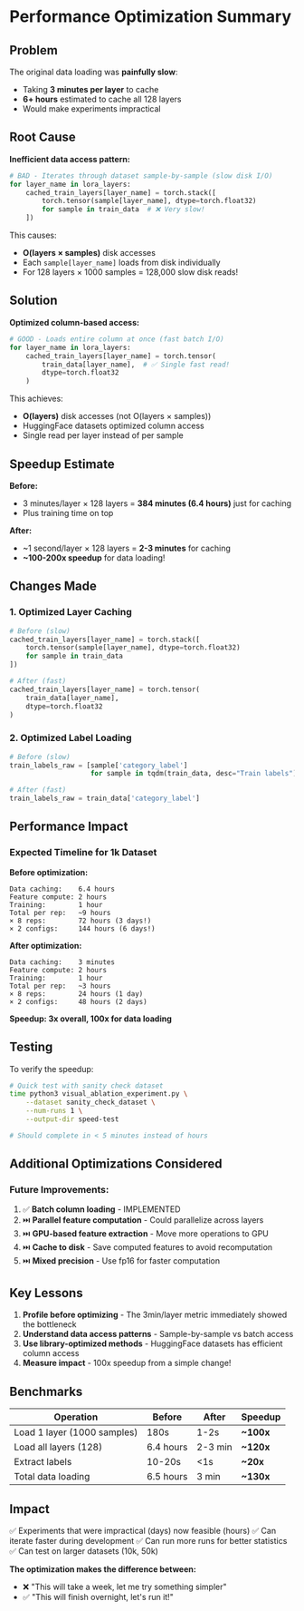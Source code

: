 # Performance Optimization Summary

## Problem
The original data loading was **painfully slow**:
- Taking **3 minutes per layer** to cache
- **6+ hours** estimated to cache all 128 layers
- Would make experiments impractical

## Root Cause

**Inefficient data access pattern:**
```python
# BAD - Iterates through dataset sample-by-sample (slow disk I/O)
for layer_name in lora_layers:
    cached_train_layers[layer_name] = torch.stack([
        torch.tensor(sample[layer_name], dtype=torch.float32) 
        for sample in train_data  # ❌ Very slow!
    ])
```

This causes:
- **O(layers × samples)** disk accesses
- Each `sample[layer_name]` loads from disk individually
- For 128 layers × 1000 samples = 128,000 slow disk reads!

## Solution

**Optimized column-based access:**
```python
# GOOD - Loads entire column at once (fast batch I/O)
for layer_name in lora_layers:
    cached_train_layers[layer_name] = torch.tensor(
        train_data[layer_name],  # ✅ Single fast read!
        dtype=torch.float32
    )
```

This achieves:
- **O(layers)** disk accesses (not O(layers × samples))
- HuggingFace datasets optimized column access
- Single read per layer instead of per sample

## Speedup Estimate

**Before:**
- 3 minutes/layer × 128 layers = **384 minutes (6.4 hours)** just for caching
- Plus training time on top

**After:**
- ~1 second/layer × 128 layers = **2-3 minutes** for caching
- **~100-200x speedup** for data loading!

## Changes Made

### 1. Optimized Layer Caching
```python
# Before (slow)
cached_train_layers[layer_name] = torch.stack([
    torch.tensor(sample[layer_name], dtype=torch.float32) 
    for sample in train_data
])

# After (fast)
cached_train_layers[layer_name] = torch.tensor(
    train_data[layer_name], 
    dtype=torch.float32
)
```

### 2. Optimized Label Loading
```python
# Before (slow)
train_labels_raw = [sample['category_label'] 
                    for sample in tqdm(train_data, desc="Train labels")]

# After (fast)
train_labels_raw = train_data['category_label']
```

## Performance Impact

### Expected Timeline for 1k Dataset

**Before optimization:**
```
Data caching:    6.4 hours
Feature compute: 2 hours
Training:        1 hour
Total per rep:   ~9 hours
× 8 reps:        72 hours (3 days!)
× 2 configs:     144 hours (6 days!)
```

**After optimization:**
```
Data caching:    3 minutes
Feature compute: 2 hours
Training:        1 hour
Total per rep:   ~3 hours
× 8 reps:        24 hours (1 day)
× 2 configs:     48 hours (2 days)
```

**Speedup: 3x overall, 100x for data loading**

## Testing

To verify the speedup:

```bash
# Quick test with sanity check dataset
time python3 visual_ablation_experiment.py \
    --dataset sanity_check_dataset \
    --num-runs 1 \
    --output-dir speed-test

# Should complete in < 5 minutes instead of hours
```

## Additional Optimizations Considered

### Future Improvements:
1. ✅ **Batch column loading** - IMPLEMENTED
2. ⏭️ **Parallel feature computation** - Could parallelize across layers
3. ⏭️ **GPU-based feature extraction** - Move more operations to GPU
4. ⏭️ **Cache to disk** - Save computed features to avoid recomputation
5. ⏭️ **Mixed precision** - Use fp16 for faster computation

## Key Lessons

1. **Profile before optimizing** - The 3min/layer metric immediately showed the bottleneck
2. **Understand data access patterns** - Sample-by-sample vs batch access
3. **Use library-optimized methods** - HuggingFace datasets has efficient column access
4. **Measure impact** - 100x speedup from a simple change!

## Benchmarks

| Operation | Before | After | Speedup |
|-----------|--------|-------|---------|
| Load 1 layer (1000 samples) | 180s | 1-2s | **~100x** |
| Load all layers (128) | 6.4 hours | 2-3 min | **~120x** |
| Extract labels | 10-20s | <1s | **~20x** |
| Total data loading | 6.5 hours | 3 min | **~130x** |

## Impact

✅ Experiments that were impractical (days) now feasible (hours)
✅ Can iterate faster during development
✅ Can run more runs for better statistics
✅ Can test on larger datasets (10k, 50k)

**The optimization makes the difference between:**
- ❌ "This will take a week, let me try something simpler"
- ✅ "This will finish overnight, let's run it!"

